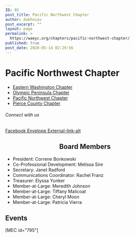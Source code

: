 ```yaml
---
ID: 92
post_title: Pacific Northwest Chapter
author: dukhniav
post_excerpt: ""
layout: page
permalink: >
  https://waeyc.org/chapters/pacific-northwest-chapter/
published: true
post_date: 2020-05-14 02:29:56
---
```

<h1>Pacific Northwest Chapter</h1>		
				<nav data-toggle-icon="" data-close-icon="" data-full-width=""><ul id="menu-1-36ad449"><li id="menu-item-385"><a href="https://waeyc.org/chapters/eastern-washington-chapter/" class = "hfe-menu-item">Eastern Washington Chapter</a></li>
<li id="menu-item-383"><a href="https://waeyc.org/chapters/olympic-peninsula-chapter/" class = "hfe-menu-item">Olympic Peninsula Chapter</a></li>
<li id="menu-item-384"><a href="https://waeyc.org/chapters/pacific-northwest-chapter/" class = "hfe-menu-item">Pacific Northwest Chapter</a></li>
<li id="menu-item-382"><a href="https://waeyc.org/chapters/pierce-county-chapter/" class = "hfe-menu-item">Pierce County Chapter</a></li>
</ul></nav>              
			<h6>Connect with us</h6>		
					<a href="https://www.facebook.com/PacificNorthwestWAEYC" target="_blank" rel="noopener noreferrer">
						Facebook
											</a>
					<a href="mailto:pnwchapterwaeyc@gmail.com" target="_blank" rel="noopener noreferrer">
						Envelope
											</a>
					<a href="http://pnwearlylearning.org" target="_blank" rel="noopener noreferrer">
						External-link-alt
											</a>
		<h2 style="text-align: center;">Board Members</h2><ul><li>President: Correne Bonkowski </li><li>Co-Professional Development: Melissa Sire</li><li>Secretary: Janet Radford</li><li>Communications Coordinator: Rachel Franz</li><li>Treasurer: Elyssa Yunker</li><li>Member-at-Large: Meredith Johnson</li><li>Member-at-Large: Tiffany Malicoat</li><li>Member-at-Large: Cheryl Moon</li><li>Member-at-Large: Patricia Vierra</li></ul>		
			<h2>Events</h2>		
		[MEC id="795"]
